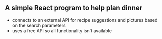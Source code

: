 ## A simple React program to help plan dinner
* connects to an external API for recipe suggestions and pictures based on the search parameters
* uses a free API so all functionality isn't available
